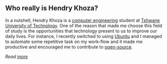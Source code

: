 
## Who really is Hendry Khoza?

In a nutshell, Hendry Khoza is a [computer engineering](https://en.wikipedia.org/wiki/Computer_engineering) student at 
[Tshwane University of Technology](https://www.tut.ac.za/). One of the reason that made me choose 
this field of study is the opportunities that technology present to us to 
improve our daily lives. For instance, I recently switched to using [Ubuntu](https://ubuntu.com/)
and I managed to automate some repetitive task on my work-flow and it made me
productive and encouraged me to contribute to [open-source](https://en.wikipedia.org/wiki/Open_source).

*Read [more](hendry3k@github.io)*
